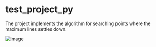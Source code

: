 # test_project_py
The project implements the algorithm for searching points where the maximum lines settles down.

![image](https://user-images.githubusercontent.com/32670810/173385327-edc18ac0-444a-4552-9d08-e89ef9aff065.png)
